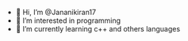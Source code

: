 - 👋 Hi, I’m @Jananikiran17
- 👀 I’m interested in programming
- 🌱 I’m currently learning c++ and others languages
